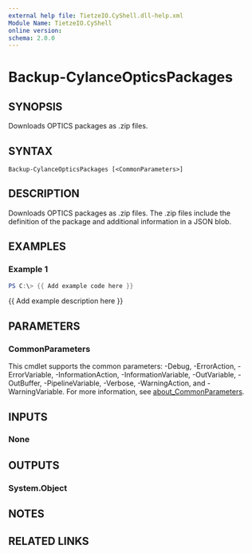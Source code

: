 ```yaml
---
external help file: TietzeIO.CyShell.dll-help.xml
Module Name: TietzeIO.CyShell
online version:
schema: 2.0.0
---
```


# Backup-CylanceOpticsPackages

## SYNOPSIS
Downloads OPTICS packages as .zip files.

## SYNTAX

```
Backup-CylanceOpticsPackages [<CommonParameters>]
```

## DESCRIPTION
Downloads OPTICS packages as .zip files. The .zip files include the definition of the package and additional information in a JSON blob.

## EXAMPLES

### Example 1
```powershell
PS C:\> {{ Add example code here }}
```

{{ Add example description here }}

## PARAMETERS

### CommonParameters
This cmdlet supports the common parameters: -Debug, -ErrorAction, -ErrorVariable, -InformationAction, -InformationVariable, -OutVariable, -OutBuffer, -PipelineVariable, -Verbose, -WarningAction, and -WarningVariable. For more information, see [about_CommonParameters](http://go.microsoft.com/fwlink/?LinkID=113216).

## INPUTS

### None

## OUTPUTS

### System.Object
## NOTES

## RELATED LINKS
